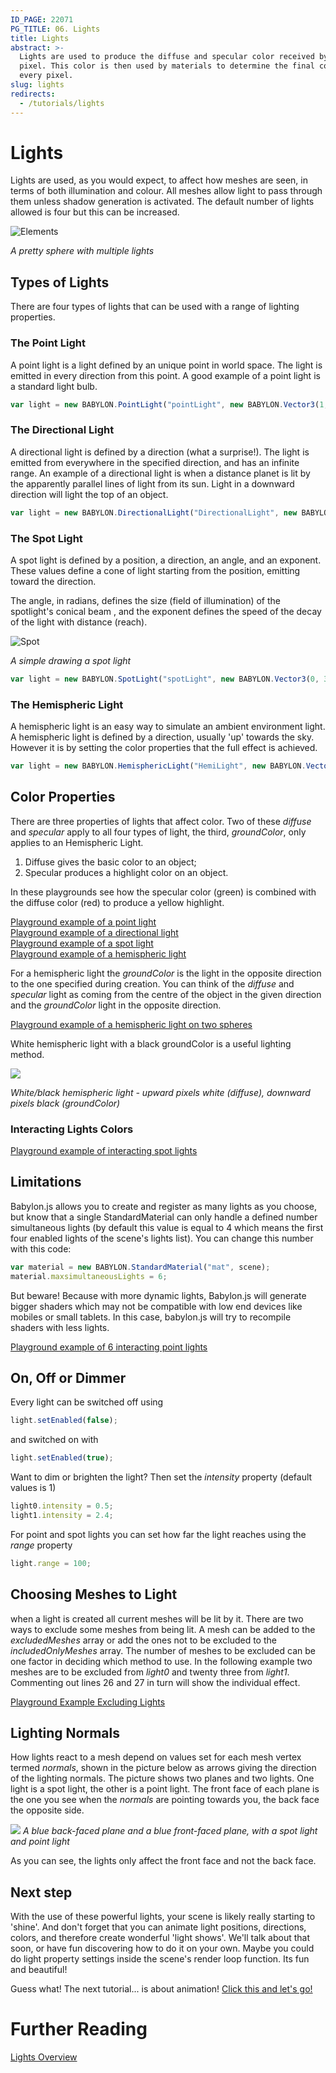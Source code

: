 ```yaml
---
ID_PAGE: 22071
PG_TITLE: 06. Lights
title: Lights
abstract: >-
  Lights are used to produce the diffuse and specular color received by each
  pixel. This color is then used by materials to determine the final color of
  every pixel.
slug: lights
redirects:
  - /tutorials/lights
---
```



# Lights
Lights are used, as you would expect, to affect how meshes are seen, in terms of both illumination and colour. 
All meshes allow light to pass through them unless shadow generation is activated. The default number of lights allowed is 
four but this can be increased.

![Elements](http://www.babylonjs.com/Screenshots/testlight.jpg)
 
_A pretty sphere with multiple lights_


## Types of Lights
There are four types of lights that can be used with a range of lighting properties.

### The Point Light
A point light is a light defined by an unique point in world space. The light is emitted in every direction from this point. A good example of a point light is a standard light bulb.

```javascript
var light = new BABYLON.PointLight("pointLight", new BABYLON.Vector3(1, 10, 1), scene);
```

### The Directional Light
A directional light is defined by a direction (what a surprise!). The light is emitted from everywhere in the specified direction, and has an infinite range. 
An example of a directional light is when a distance planet is lit by the apparently parallel lines of light from its sun. Light in a downward direction will light 
the top of an object.

```javascript
var light = new BABYLON.DirectionalLight("DirectionalLight", new BABYLON.Vector3(0, -1, 0), scene);
```

### The Spot Light
A spot light is defined by a position, a direction, an angle, and an exponent. These values define a cone of light starting from the position, emitting toward the direction. 

The angle, in radians, defines the size (field of illumination) of the spotlight's conical beam , and the exponent defines the speed of the decay of the light with distance (reach).

![Spot](http://blogs.msdn.com/cfs-file.ashx/__key/communityserver-blogs-components-weblogfiles/00-00-01-44-73-metablogapi/7723.image_5F00_thumb_5F00_11F5CA14.png)

_A simple drawing a spot light_

```javascript
var light = new BABYLON.SpotLight("spotLight", new BABYLON.Vector3(0, 30, -10), new BABYLON.Vector3(0, -1, 0), Math.PI / 3, 2, scene);
```

### The Hemispheric Light
A hemispheric light is an easy way to simulate an ambient environment light. A hemispheric light is defined by a direction, usually 'up' towards the sky. However it is by setting the color properties 
that the full effect is achieved.  

```javascript
var light = new BABYLON.HemisphericLight("HemiLight", new BABYLON.Vector3(0, 1, 0), scene);
```

## Color Properties
There are three properties of lights that affect color. Two of these _diffuse_ and _specular_ apply to all four types of light, the third, _groundColor_, only applies to an Hemispheric Light.

1. Diffuse gives the basic color to an object;
2. Specular produces a highlight color on an object.

In these playgrounds see how the specular color (green) is combined with the diffuse color (red) to produce a yellow highlight.

[Playground example of a point light](http://www.babylonjs-playground.com/#20OAV9)  
[Playground example of a directional light](http://www.babylonjs-playground.com/#20OAV9#1)  
[Playground example of a spot light](http://www.babylonjs-playground.com/#20OAV9#3)  
[Playground example of a hemispheric light](http://www.babylonjs-playground.com/#20OAV9#5)  

For a hemispheric light the _groundColor_ is the light in the opposite direction to the one specified during creation. 
You can think of the _diffuse_ and _specular_ light as coming from the centre of the object in the given direction and the _groundColor_ light in the opposite direction.

[Playground example of a hemispheric light on two spheres](http://www.babylonjs-playground.com/#20OAV9#6)

White hemispheric light with a black groundColor is a useful lighting method.

![](http://blogs.msdn.com/cfs-file.ashx/__key/communityserver-blogs-components-weblogfiles/00-00-01-44-73-metablogapi/4760.image_5F00_thumb_5F00_058CC84D.png)

_White/black hemispheric light - upward pixels white (diffuse), downward pixels black (groundColor)_

### Interacting Lights Colors
[Playground example of interacting spot lights](http://www.babylonjs-playground.com/#20OAV9#9)  

## Limitations 
Babylon.js allows you to create and register as many lights as you choose, but know that a single StandardMaterial can only handle a defined number simultaneous lights (by default this value is equal to 4 which means the first four enabled lights of the scene's lights list).
You can change this number with this code:

```javascript
var material = new BABYLON.StandardMaterial("mat", scene);
material.maxsimultaneousLights = 6;
```
But beware! Because with more dynamic lights, Babylon.js will generate bigger shaders which may not be compatible with low end devices like mobiles or small tablets. In this case, babylon.js will try to recompile shaders with less lights.

[Playground example of 6 interacting point lights](https://www.babylonjs-playground.com/#IRVAX#0)


## On, Off or Dimmer
Every light can be switched off using 
```javascript
light.setEnabled(false);
```
and switched on with
```javascript
light.setEnabled(true);
```

Want to dim or brighten the light? Then set the _intensity_ property (default values is 1)
```javascript
light0.intensity = 0.5;
light1.intensity = 2.4;
```

For point and spot lights you can set how far the light reaches using the _range_ property
```javascript
light.range = 100;
```

## Choosing Meshes to Light
when a light is created all current meshes will be lit by it. There are two ways to exclude some meshes from being lit. 
A mesh can be added to the _excludedMeshes_ array or add the ones not to be excluded to the _includedOnlyMeshes_ array. The number of meshes to be excluded can be one factor in deciding which method to use. In the following example two meshes are to be excluded from _light0_ and twenty three from _light1_. Commenting out lines 26 and 27 in turn will show the individual effect.

[Playground Example Excluding Lights](http://www.babylonjs-playground.com/#20OAV9#8)

## Lighting Normals
How lights react to a mesh depend on values set for each mesh vertex termed _normals_, shown in the picture below as arrows giving the direction of the lighting normals. The picture shows two planes and two lights. One light is a spot light, the other is a point light. The front face of each plane is the one you see when the _normals_ are pointing towards you, the back face the opposite side.

![](http://urbanproductions.com/wingy/babylon/misc/normals03.jpg)
_A blue back-faced plane and a blue front-faced plane, with a spot light and point light_

As you can see, the lights only affect the front face and not the back face. 

## Next step
With the use of these powerful lights, your scene is likely really starting to 'shine'. And don't forget that you can animate light positions, directions, colors, and therefore create wonderful 'light shows'. We'll talk about that soon, or have fun discovering how to do it on your own. Maybe you could do light property settings inside the scene's render loop function. Its fun and beautiful!


Guess what! The next tutorial... is about animation! [Click this and let's go!](/babylon101/Animations)

# Further Reading

[Lights Overview](/features/Lights)